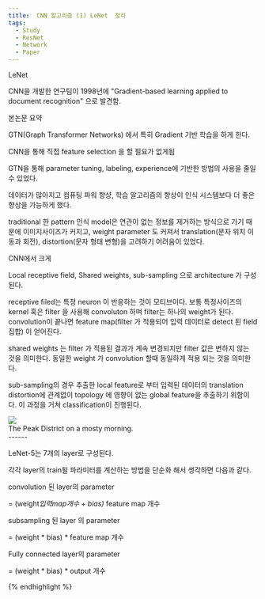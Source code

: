 ```yaml
---
title:  CNN 알고리즘 (1) LeNet  정리
tags:
  - Study
  - ResNet
  - Network
  - Paper
---
```


LeNet

CNN을 개발한 연구팀이 1998년에 "Gradient-based learning applied to document recognition" 으로 발견함.

<!--more-->

본논문 요약



GTN(Graph Transformer Networks) 에서 특히 Gradient 기반 학습을 하게 한다. 

CNN을 통해 직접 feature selection 을 할 필요가 없게됨

GTN을 통해 parameter tuning, labeling, experience에 기반한 방법의 사용을 줄일 수 있었다.

데이터가 많아지고 컴퓨팅 파워 향샹, 학습 알고리즘의 향상이 인식 시스템보다 더 좋은 향상을 가능하게 했다.



traditional 한 pattern 인식 model은 연관이 없는 정보를 제거하는 방식으로 가기 때문에 이미지사이즈가 커지고, weight parameter 도 커져서 translation(문자 위치 이동과 회전), distortion(문자 형태 변형)을 고려하기 어려움이 있었다. 



CNN에서 크게 

Local receptive field, Shared weights, sub-sampling 으로 architecture 가 구성된다.



receptive filed는 특정 neuron 이 반응하는 것이 모티브이다. 보통 특정사이즈의 kernel 혹은 filter 을 사용해 convoluton 하며 filter는 하나의 weight가 된다. convolution이 끝나면 feature map(filter 가 적용되어 입력 데이터로 detect 된 field 집합) 이 얻어진다.



shared weights 는 filter 가 적용된 결과가 계속 변경되지만 filter 값은 변하지 않는 것을 의미한다. 동일한 weight 가 convolution 할때 동일하게 적용 되는 것을 의미한다.



sub-sampling의 경우 추출한 local feature로 부터 입력된 데이터의 translation distortion에 관계없이 topology 에 영향이 없는 global feature을 추출하기 위함이다. 이 과정을 거쳐 classification이 진행된다.

<div class="card mb-3">
    <img class="card-img-top" src="https://drscdn.500px.org/photo/127767019/q%3D80_m%3D1500/v2?webp=true&sig=dd1fa4580c459472969cd4992068922f311f12cf263cf08b39615cfc1812286b"/>
    <div class="card-body bg-light">
        <div class="card-text">
            The Peak District on a mosty morning.
        </div>
    </div>
</div>
------

LeNet-5는 7개의 layer로 구성된다. 

각각 layer의 train될 파라미터를 계산하는 방법을 단순화 해서 생각하면 다음과 같다.

convolution 된 layer의 parameter 

= (weight*입력map개수 + bias)* feature map 개수



subsampling 된 layer 의 parameter 

= (weight * bias) * feature map 개수



Fully connected layer의 parameter

= (weight * bias) * output 개수

{% endhighlight %}